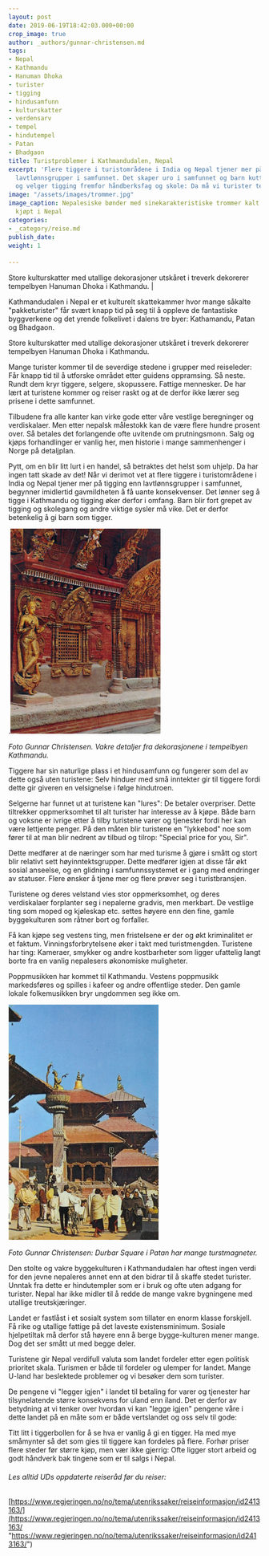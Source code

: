 ```yaml
---
layout: post
date: 2019-06-19T18:42:03.000+00:00
crop_image: true
author: _authors/gunnar-christensen.md
tags:
- Nepal
- Kathmandu
- Hanuman Dhoka
- turister
- tigging
- hindusamfunn
- kulturskatter
- verdensarv
- tempel
- hindutempel
- Patan
- Bhadgaon
title: Turistproblemer i Kathmandudalen, Nepal
excerpt: 'Flere tiggere i turistområdene i India og Nepal tjener mer på tigging enn
  lavtlønnsgrupper i samfunnet. Det skaper uro i samfunnet og barn kutter skolegang
  og velger tigging fremfor håndberksfag og skole: Da må vi turister tenke oss om.'
image: "/assets/images/trommer.jpg"
image_caption: Nepalesiske bønder med sinekarakteristiske trommer kalt Dhimey. Postkort
  kjøpt i Nepal
categories:
- _category/reise.md
publish_date: 
weight: 1

---
```

Store kulturskatter med utallige dekorasjoner utskåret i treverk dekorerer tempelbyen Hanuman Dhoka i Kathmandu. |

Kathmandudalen i Nepal er et kulturelt skattekammer hvor mange såkalte "pakketurister" får svært knapp tid på seg til å oppleve de fantastiske byggverkene og det yrende folkelivet i dalens tre byer: Kathamandu, Patan og Bhadgaon.

Store kulturskatter med utallige dekorasjoner utskåret i treverk dekorerer tempelbyen Hanuman Dhoka i Kathmandu.

Mange turister kommer til de severdige stedene i grupper med reiseleder: Får knapp tid til å utforske området etter guidens oppramsing. Så neste. Rundt dem kryr tiggere, selgere, skopussere. Fattige mennesker. De har lært at turistene kommer og reiser raskt og at de derfor ikke lærer seg prisene i dette samfunnet.

Tilbudene fra alle kanter kan virke gode etter våre vestlige beregninger og verdiskalaer. Men etter nepalsk målestokk kan de være flere hundre prosent over. Så betales det forlangende ofte uvitende om prutningsmonn. Salg og kjøps forhandlinger er vanlig her, men historie i mange sammenhenger i Norge på detaljplan.

Pytt, om en blir litt lurt i en handel, så betraktes det helst som uhjelp. Da har ingen tatt skade av det! Når vi derimot vet at flere tiggere i turistområdene i India og Nepal tjener mer på tigging enn lavtlønnsgrupper i samfunnet, begynner imidlertid gavmildheten å få uante konsekvenser. Det lønner seg å tigge i Kathmandu og tigging øker derfor i omfang. Barn blir fort grepet av tigging og skolegang og andre viktige sysler må vike. Det er derfor betenkelig å gi barn som tigger.

.![](/assets/images/skatter.jpg)

_Foto Gunnar Christensen. Vakre detaljer fra dekorasjonene i tempelbyen Kathmandu._

Tiggere har sin naturlige plass i et hindusamfunn og fungerer som del av dette også uten turistene: Selv hinduer med små inntekter gir til tiggere fordi dette gir giveren en velsignelse i følge hindutroen.

Selgerne har funnet ut at turistene kan "lures": De betaler overpriser. Dette tiltrekker oppmerksomhet til alt turister har interesse av å kjøpe. Både barn og voksne er ivrige etter å tilby turistene varer og tjenester fordi her kan være lettjente penger. På den måten blir turistene en "lykkebod" noe som fører til at man blir nedrent av tilbud og tilrop: "Special price for you, Sir".

Dette medfører at de næringer som har med turisme å gjøre i smått og stort blir relativt sett høyinntektsgrupper. Dette medfører igjen at disse får økt sosial anseelse, og en glidning i samfunnssystemet er i gang med endringer av statuser. Flere ønsker å tjene mer og flere prøver seg i turistbransjen.

Turistene og deres velstand vies stor oppmerksomhet, og deres verdiskalaer forplanter seg i nepalerne gradvis, men merkbart. De vestlige ting som moped og kjøleskap etc. settes høyere enn den fine, gamle byggekulturen som råtner bort og forfaller.

Få kan kjøpe seg vestens ting, men fristelsene er der og økt kriminalitet er et faktum. Vinningsforbrytelsene øker i takt med turistmengden. Turistene har ting: Kameraer, smykker og andre kostbarheter som ligger ufattelig langt borte fra en vanlig nepalesers økonomiske muligheter.

Poppmusikken har kommet til Kathmandu. Vestens poppmusikk markedsføres og spilles i kafeer og andre offentlige steder. Den gamle lokale folkemusikken bryr ungdommen seg ikke om.

![](/assets/images/patannepal.jpg)

_Foto Gunnar Christensen: Durbar Square i Patan har mange turstmagneter._

Den stolte og vakre byggekulturen i Kathmandudalen har oftest ingen verdi for den jevne nepaleres annet enn at den bidrar til å skaffe stedet turister. Unntak fra dette er hindutempler som er i bruk og ofte uten adgang for turister. Nepal har ikke midler til å redde de mange vakre bygningene med utallige treutskjæringer.

Landet er fastlåst i et sosialt system som tillater en enorm klasse forskjell. Få rike og utallige fattige på det laveste existensminimum. Sosiale hjelpetiltak må derfor stå høyere enn å berge bygge-kulturen mener mange. Dog det ser smått ut med begge deler.

Turistene gir Nepal verdifull valuta som landet fordeler etter egen politisk prioritet skala. Turismen er både til fordeler og ulemper for landet. Mange U-land har beslektede problemer og vi besøker dem som turister.

De pengene vi "legger igjen" i landet til betaling for varer og tjenester har tilsynelatende større konsekvens for uland enn iland. Det er derfor av betydning at vi tenker over hvordan vi kan "legge igjen" pengene våre i dette landet på en måte som er både vertslandet og oss selv til gode:

Titt litt i tiggerbollen for å se hva er vanlig å gi en tigger. Ha med mye småmynter så det som gies til tiggere kan fordeles på flere. Forhør priser flere steder før større kjøp, men vær ikke gjerrig: Ofte ligger stort arbeid og godt håndverk bak tingene som er til salgs i Nepal.

###### Les alltid UDs oppdaterte reiseråd før du reiser:

[https://www.regjeringen.no/no/tema/utenrikssaker/reiseinformasjon/id2413163/](https://www.regjeringen.no/no/tema/utenrikssaker/reiseinformasjon/id2413163/ "https://www.regjeringen.no/no/tema/utenrikssaker/reiseinformasjon/id2413163/")